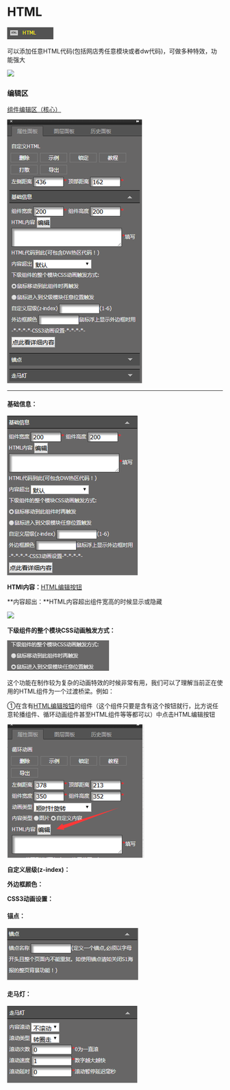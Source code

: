 # HTML

![](/assets/wwqq_29.jpg)

可以添加任意HTML代码\(包括网店秀任意模块或者dw代码\)，可做多种特效，功能强大

![](http://img12.360buyimg.com/cms/jfs/t18271/114/273943382/1328516/e857e49/5a68001dNd825e68d.gif)

### 编辑区

[组件编辑区（核心）](/chapter1/gong-ju-jie-mian/zu-jian-bian-ji-qu-ff08-he-xin-ff09.md)

![](/assets/QQ29.png)

---

#### 基础信息：

![](/assets/im1e5rt.png)

**HTMl内容：**[HTML编辑按钮](/chapter1/htmlde-bian-ji-an-niu.md)

**内容超出：**HTML内容超出组件宽高的时候显示或隐藏

![](http://img12.360buyimg.com/cms/jfs/t17650/56/279993066/230082/6edb75a2/5a68045aNc36eb384.gif)

**下级组件的整个模块CSS动画触发方式：**

![](/assets/i3r37t.png)

这个功能在制作较为复杂的动画特效的时候非常有用，我们可以了理解当前正在使用的HTML组件为一个过渡桥梁。例如：

①在含有[HTML编辑按钮](/chapter1/htmlde-bian-ji-an-niu.md)的组件（这个组件只要是含有这个按钮就行，比方说任意轮播组件、循环动画组件甚至HTML组件等等都可以）中点击HTML编辑按钮

![](/assets/im4wr66t.png)

**自定义层级\(z-index\)：**

**外边框颜色：**

**CSS3动画设置：**

#### 锚点：

![](/assets/im35t.png)

#### 走马灯：

![](/assets/im1r3t.png)

